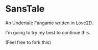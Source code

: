 # SansTale

An Undertale Fangame written in Love2D.

I'm going to try my best to continue this.

(Feel free to fork this)

